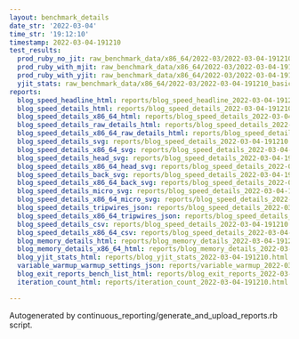 ```yaml
---
layout: benchmark_details
date_str: '2022-03-04'
time_str: '19:12:10'
timestamp: 2022-03-04-191210
test_results:
  prod_ruby_no_jit: raw_benchmark_data/x86_64/2022-03/2022-03-04-191210_basic_benchmark_prod_ruby_no_jit.json
  prod_ruby_with_mjit: raw_benchmark_data/x86_64/2022-03/2022-03-04-191210_basic_benchmark_prod_ruby_with_mjit.json
  prod_ruby_with_yjit: raw_benchmark_data/x86_64/2022-03/2022-03-04-191210_basic_benchmark_prod_ruby_with_yjit.json
  yjit_stats: raw_benchmark_data/x86_64/2022-03/2022-03-04-191210_basic_benchmark_yjit_stats.json
reports:
  blog_speed_headline_html: reports/blog_speed_headline_2022-03-04-191210.html
  blog_speed_details_html: reports/blog_speed_details_2022-03-04-191210.html
  blog_speed_details_x86_64_html: reports/blog_speed_details_2022-03-04-191210.x86_64.html
  blog_speed_details_raw_details_html: reports/blog_speed_details_2022-03-04-191210.raw_details.html
  blog_speed_details_x86_64_raw_details_html: reports/blog_speed_details_2022-03-04-191210.x86_64.raw_details.html
  blog_speed_details_svg: reports/blog_speed_details_2022-03-04-191210.svg
  blog_speed_details_x86_64_svg: reports/blog_speed_details_2022-03-04-191210.x86_64.svg
  blog_speed_details_head_svg: reports/blog_speed_details_2022-03-04-191210.head.svg
  blog_speed_details_x86_64_head_svg: reports/blog_speed_details_2022-03-04-191210.x86_64.head.svg
  blog_speed_details_back_svg: reports/blog_speed_details_2022-03-04-191210.back.svg
  blog_speed_details_x86_64_back_svg: reports/blog_speed_details_2022-03-04-191210.x86_64.back.svg
  blog_speed_details_micro_svg: reports/blog_speed_details_2022-03-04-191210.micro.svg
  blog_speed_details_x86_64_micro_svg: reports/blog_speed_details_2022-03-04-191210.x86_64.micro.svg
  blog_speed_details_tripwires_json: reports/blog_speed_details_2022-03-04-191210.tripwires.json
  blog_speed_details_x86_64_tripwires_json: reports/blog_speed_details_2022-03-04-191210.x86_64.tripwires.json
  blog_speed_details_csv: reports/blog_speed_details_2022-03-04-191210.csv
  blog_speed_details_x86_64_csv: reports/blog_speed_details_2022-03-04-191210.x86_64.csv
  blog_memory_details_html: reports/blog_memory_details_2022-03-04-191210.html
  blog_memory_details_x86_64_html: reports/blog_memory_details_2022-03-04-191210.x86_64.html
  blog_yjit_stats_html: reports/blog_yjit_stats_2022-03-04-191210.html
  variable_warmup_warmup_settings_json: reports/variable_warmup_2022-03-04-191210.warmup_settings.json
  blog_exit_reports_bench_list_html: reports/blog_exit_reports_2022-03-04-191210.bench_list.html
  iteration_count_html: reports/iteration_count_2022-03-04-191210.html

---
```

Autogenerated by continuous_reporting/generate_and_upload_reports.rb script.

